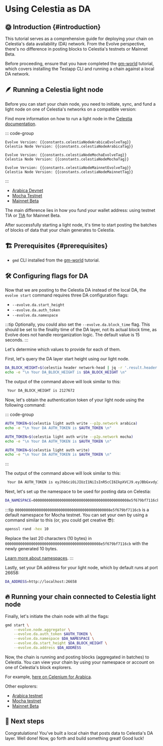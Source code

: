 # Using Celestia as DA

<!-- markdownlint-disable MD033 -->
<script setup>
import constants from '../../.vitepress/constants/constants.js'
</script>

## 🌞 Introduction {#introduction}

This tutorial serves as a comprehensive guide for deploying your chain on Celestia's data availability (DA) network. From the Evolve perspective, there's no difference in posting blocks to Celestia's testnets or Mainnet Beta.

Before proceeding, ensure that you have completed the [gm-world](/docs/guides/gm-world.md) tutorial, which covers installing the Testapp CLI and running a chain against a local DA network.

## 🪶 Running a Celestia light node

Before you can start your chain node, you need to initiate, sync, and fund a light node on one of Celestia's networks on a compatible version:

Find more information on how to run a light node in the [Celestia documentation](https://celestia.org/run-a-light-node/#start-up-a-node).

::: code-group

```sh-vue [Arabica]
Evolve Version: {{constants.celestiaNodeArabicaEvolveTag}}
Celestia Node Version: {{constants.celestiaNodeArabicaTag}}
```

```sh-vue [Mocha]
Evolve Version: {{constants.celestiaNodeMochaEvolveTag}}
Celestia Node Version: {{constants.celestiaNodeMochaTag}}
```

```sh-vue [Mainnet]
Evolve Version: {{constants.celestiaNodeMainnetEvolveTag}}
Celestia Node Version: {{constants.celestiaNodeMainnetTag}}
```

:::

- [Arabica Devnet](https://docs.celestia.org/how-to-guides/arabica-devnet)
- [Mocha Testnet](https://docs.celestia.org/how-to-guides/mocha-testnet)
- [Mainnet Beta](https://docs.celestia.org/how-to-guides/mainnet)

The main difference lies in how you fund your wallet address: using testnet TIA or [TIA](https://docs.celestia.org/learn/tia#overview-of-tia) for Mainnet Beta.

After successfully starting a light node, it's time to start posting the batches of blocks of data that your chain generates to Celestia.

## 🏗️ Prerequisites {#prerequisites}

- `gmd` CLI installed from the [gm-world](/docs/guides/gm-world.md) tutorial.

## 🛠️ Configuring flags for DA

Now that we are posting to the Celestia DA instead of the local DA, the `evolve start` command requires three DA configuration flags:

- `--evolve.da.start_height`
- `--evolve.da.auth_token`
- `--evolve.da.namespace`

:::tip
Optionally, you could also set the `--evolve.da.block_time` flag. This should be set to the finality time of the DA layer, not its actual block time, as Evolve does not handle reorganization logic. The default value is 15 seconds.
:::

Let's determine which values to provide for each of them.

First, let's query the DA layer start height using our light node.

```bash
DA_BLOCK_HEIGHT=$(celestia header network-head | jq -r '.result.header.height')
echo -e "\n Your DA_BLOCK_HEIGHT is $DA_BLOCK_HEIGHT \n"
```

The output of the command above will look similar to this:

```bash
 Your DA_BLOCK_HEIGHT is 2127672
```

Now, let's obtain the authentication token of your light node using the following command:

::: code-group

```bash [Arabica Devnet]
AUTH_TOKEN=$(celestia light auth write --p2p.network arabica)
echo -e "\n Your DA AUTH_TOKEN is $AUTH_TOKEN \n"
```

```bash [Mocha Testnet]
AUTH_TOKEN=$(celestia light auth write --p2p.network mocha)
echo -e "\n Your DA AUTH_TOKEN is $AUTH_TOKEN \n"
```

```bash [Mainnet Beta]
AUTH_TOKEN=$(celestia light auth write)
echo -e "\n Your DA AUTH_TOKEN is $AUTH_TOKEN \n"
```

:::

The output of the command above will look similar to this:

```bash
 Your DA AUTH_TOKEN is eyJhbGciOiJIUzI1NiIsInR5cCI6IkpXVCJ9.eyJBbGxvdyI6WyJwdWJsaWMiLCJyZWFkIiwid3JpdGUiXX0.cSrJjpfUdTNFtzGho69V0D_8kyECn9Mzv8ghJSpKRDE
```

Next, let's set up the namespace to be used for posting data on Celestia:

```bash
DA_NAMESPACE=00000000000000000000000000000000000000000008e5f679bf7116cb
```

:::tip
`00000000000000000000000000000000000000000008e5f679bf7116cb` is a default namespace for Mocha testnet. You can set your own by using a command similar to this (or, you could get creative 😎):

```bash
openssl rand -hex 10
```

Replace the last 20 characters (10 bytes) in `00000000000000000000000000000000000000000008e5f679bf7116cb` with the newly generated 10 bytes.

[Learn more about namespaces](https://docs.celestia.org/tutorials/node-tutorial#namespaces).
:::

Lastly, set your DA address for your light node, which by default runs at
port 26658:

```bash
DA_ADDRESS=http://localhost:26658
```

## 🔥 Running your chain connected to Celestia light node

Finally, let's initiate the chain node with all the flags:

```bash
gmd start \
    --evolve.node.aggregator \
    --evolve.da.auth_token $AUTH_TOKEN \
    --evolve.da.namespace $DA_NAMESPACE \
    --evolve.da.start_height $DA_BLOCK_HEIGHT \
    --evolve.da.address $DA_ADDRESS
```

Now, the chain is running and posting blocks (aggregated in batches) to Celestia. You can view your chain by using your namespace or account on one of Celestia's block explorers.

For example, [here on Celenium for Arabica](https://arabica.celenium.io/).

Other explorers:

- [Arabica testnet](https://docs.celestia.org/how-to-guides/arabica-devnet)
- [Mocha testnet](https://docs.celestia.org/how-to-guides/mocha-testnet)
- [Mainnet Beta](https://docs.celestia.org/how-to-guides/mainnet)

## 🎉 Next steps

Congratulations! You've built a local chain that posts data to Celestia's DA layer. Well done! Now, go forth and build something great! Good luck!
